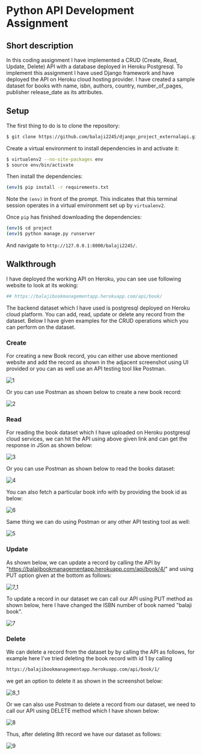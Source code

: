 # Python API Development Assignment

## Short description

In this coding assignment I have implemented a CRUD (Create, Read, Update, Delete) API with a database deployed in Heroku Postgresql.
To implement this assignment I have used Django framework and have deployed the API on Heroku cloud hosting provider. I have created a sample dataset for books with name, isbn,  authors, country, number_of_pages, publisher release_date as its attributes.

## Setup

The first thing to do is to clone the repository:

```sh
$ git clone https://github.com/balaji2245/django_project_externalapi.git
```

Create a virtual environment to install dependencies in and activate it:

```sh
$ virtualenv2 --no-site-packages env
$ source env/bin/activate
```

Then install the dependencies:

```sh
(env)$ pip install -r requirements.txt
```
Note the `(env)` in front of the prompt. This indicates that this terminal
session operates in a virtual environment set up by `virtualenv2`.

Once `pip` has finished downloading the dependencies:
```sh
(env)$ cd project
(env)$ python manage.py runserver
```
And navigate to `http://127.0.0.1:8000/balaji2245/`.


## Walkthrough

I have deployed the working API on Heroku, you can see use following website to look at its woking:

```sh
## https://balajibookmanagementapp.herokuapp.com/api/book/
```
The backend dataset which I have used is postgresql deployed on Heroku cloud platform. You can add, read, update or delete any record from the dataset. Below I have given examples for the CRUD operations which you can perform on the dataset.


### Create
For creating a new Book record, you can either use above mentioned website and add the record as shown in the adjacent screenshot using UI provided or you can as well use an API testing tool like Postman.

![1](https://user-images.githubusercontent.com/40818500/141831935-6280ec51-4bf0-44a5-85b8-a2dd1d71a776.png)

Or you can use Postman as shown below to create a new book record:

![2](https://user-images.githubusercontent.com/40818500/141832711-92423c3e-96b5-46db-a70c-cade76eb10bf.png)


### Read
For reading the book dataset which I have uploaded on Heroku postgresql cloud services, we can hit the API using above given link and can get the response in JSon as shown below:

![3](https://user-images.githubusercontent.com/40818500/141833122-ac98973c-5993-40af-a757-a84f4b18fa2d.png)

Or you can use Postman as shown below to read the books dataset:

![4](https://user-images.githubusercontent.com/40818500/141834742-7700e1ba-d0f0-4734-be82-95decea76d68.png)

You can also fetch a particular book info with by providing the book id as below:

![6](https://user-images.githubusercontent.com/40818500/141839409-35de71c6-cb3f-4fb5-a4df-9b5c9b4830d3.png)

Same thing we can do using Postman or any other API testing tool as well:

![5](https://user-images.githubusercontent.com/40818500/141833854-75abf427-1d09-446e-8aad-654d1156483b.png)


### Update

As shown below, we can update a record by calling the API by "https://balajibookmanagementapp.herokuapp.com/api/book/4/" and using PUT option given at the bottom as follows:

![7_1](https://user-images.githubusercontent.com/40818500/141838896-6b2da5b9-c48b-4685-a7cf-8ba8b5ddb62d.png)

To update a record in our dataset we can call our API using PUT method as shown below, here I have changed the ISBN number of book named "balaji book".

![7](https://user-images.githubusercontent.com/40818500/141835248-992b75f3-2f47-444a-bd16-7bf98744201e.png)


### Delete

We can delete a record from the dataset by by calling the API as follows, for example here I've tried deleting the book record with id 1 by calling 
```sh
https://balajibookmanagementapp.herokuapp.com/api/book/1/
```
we get an option to delete it as shown in the screenshot below:

![8_1](https://user-images.githubusercontent.com/40818500/141837803-f5f0f7b7-c51f-439d-9ee5-e36c4ccb4067.png)

Or we can also use Postman to delete a record from our dataset, we need to call our API using DELETE method which I have shown below:

![8](https://user-images.githubusercontent.com/40818500/141837480-74085288-1bf2-4bb2-bd6b-c754d11f982c.png)

Thus, after deleting 8th record we have our dataset as follows:

![9](https://user-images.githubusercontent.com/40818500/141839766-6a0480d4-a0da-4274-b6b8-5ee4a6c8fb81.png)


